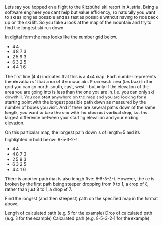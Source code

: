 Lets say you hopped on a flight to the Kitzbühel ski resort in Austria. Being a software engineer you
cant help but value efficiency, so naturally you want to ski as long as possible and as fast as possible
without having to ride back up on the ski lift. So you take a look at the map of the mountain and try
to find the longest ski run down.


In digital form the map looks like the number grid below.


*   4 4
*   4 8 7 3
*   2 5 9 3
*   6 3 2 5
*   4 4 1 6


The first line (4 4) indicates that this is a 4x4 map. Each number represents the elevation of that area
of the mountain. From each area (i.e. box) in the grid you can go north, south, east, west - but only if
the elevation of the area you are going into is less than the one you are in. I.e. you can only ski
downhill. You can start anywhere on the map and you are looking for a starting point with the
longest possible path down as measured by the number of boxes you visit. And if there are several
paths down of the same length, you want to take the one with the steepest vertical drop, i.e. the
largest difference between your starting elevation and your ending elevation.


On this particular map, the longest path down is of length=5 and its highlighted in bold below: 9-5-3-2-1.


*   4 4
*   4 8 7 3
*   2 5 9 3
*   6 3 2 5
*   4 4 1 6


There is another path that is also length five: 8-5-3-2-1. However, the tie is broken by the first path
being steeper, dropping from 9 to 1, a drop of 8, rather than just 8 to 1, a drop of 7.


Find the longest (and then steepest) path on the specified map in the format above.


Length of calculated path (e.g. 5 for the example)
Drop of calculated path (e.g. 8 for the example)
Calculated path (e.g. 8-5-3-2-1 for the example)